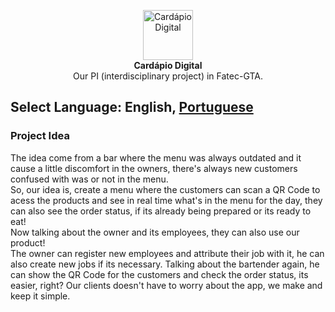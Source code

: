 <p align="center">
    <img src="https://user-images.githubusercontent.com/84989572/185191979-be0aa776-c3c8-43bb-8623-8ac7f6dac4c8.svg" alt="Cardápio Digital" height="80"/>
    <br />
    <strong>Cardápio Digital</strong>
    <br />
    Our PI (interdisciplinary project) in Fatec-GTA.
</p>

## Select Language: **English**, [Portuguese](https://github.com/JosimarBazilio/cardapio-digital-front/blob/main/README-pt.md)

### Project Idea 

The idea come from a bar where the menu was always outdated and it cause a little discomfort in the owners, there's
always new customers confused with was or not in the menu.
<br>
So, our idea is, create a menu where the customers can scan a QR Code to acess the products and see in real time what's
in the menu for the day, they can also see the order status, if its already being prepared or its ready to eat!
<br>
Now talking about the owner and its employees, they can also use our product!
<br>
The owner can register new employees and attribute their job with it, he can also create new jobs if its necessary.
Talking about the bartender again, he can show the QR Code for the customers and check the order status, its easier,
right? Our clients doesn't have to worry about the app, we make and keep it simple.


